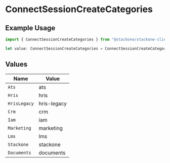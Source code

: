 # ConnectSessionCreateCategories

## Example Usage

```typescript
import { ConnectSessionCreateCategories } from "@stackone/stackone-client-ts/sdk/models/shared";

let value: ConnectSessionCreateCategories = ConnectSessionCreateCategories.Crm;
```

## Values

| Name         | Value        |
| ------------ | ------------ |
| `Ats`        | ats          |
| `Hris`       | hris         |
| `HrisLegacy` | hris-legacy  |
| `Crm`        | crm          |
| `Iam`        | iam          |
| `Marketing`  | marketing    |
| `Lms`        | lms          |
| `Stackone`   | stackone     |
| `Documents`  | documents    |